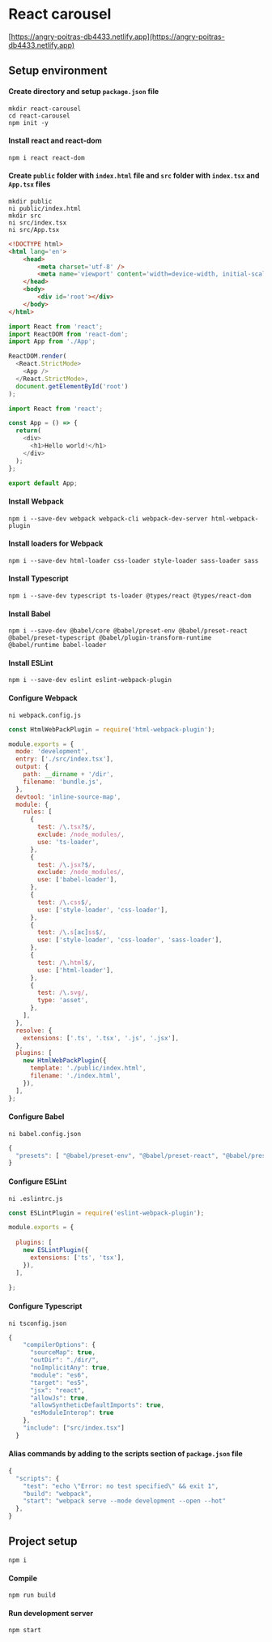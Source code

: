 # React carousel

[https://angry-poitras-db4433.netlify.app](https://angry-poitras-db4433.netlify.app)

## Setup environment
#### Create directory and setup `package.json` file
```
mkdir react-carousel
cd react-carousel
npm init -y
```
#### Install react and react-dom
```
npm i react react-dom
```
#### Create `public` folder with `index.html` file and `src` folder with `index.tsx` and `App.tsx` files 
```
mkdir public
ni public/index.html
mkdir src
ni src/index.tsx
ni src/App.tsx
```
```html
<!DOCTYPE html>
<html lang='en'>
    <head>
        <meta charset='utf-8' />
        <meta name='viewport' content='width=device-width, initial-scale=1' />
    </head>
    <body>
        <div id='root'></div>
    </body>
</html>
```
```javascript
import React from 'react';
import ReactDOM from 'react-dom';
import App from './App';

ReactDOM.render(
  <React.StrictMode>
    <App />
  </React.StrictMode>,
  document.getElementById('root')
);
```
```javascript
import React from 'react';

const App = () => {
  return(
    <div>
      <h1>Hello world!</h1>
    </div>
  );
};

export default App;
```
#### Install Webpack
```
npm i --save-dev webpack webpack-cli webpack-dev-server html-webpack-plugin
```
#### Install loaders for Webpack
```
npm i --save-dev html-loader css-loader style-loader sass-loader sass
```
#### Install Typescript
```
npm i --save-dev typescript ts-loader @types/react @types/react-dom
```
#### Install Babel 
```
npm i --save-dev @babel/core @babel/preset-env @babel/preset-react @babel/preset-typescript @babel/plugin-transform-runtime @babel/runtime babel-loader 
```
#### Install ESLint
```
npm i --save-dev eslint eslint-webpack-plugin
```
#### Configure Webpack
```
ni webpack.config.js
```
```javascript
const HtmlWebPackPlugin = require('html-webpack-plugin');

module.exports = {
  mode: 'development',
  entry: ['./src/index.tsx'],
  output: {
    path: __dirname + '/dir',
    filename: 'bundle.js',
  },
  devtool: 'inline-source-map',
  module: {
    rules: [
      {
        test: /\.tsx?$/,
        exclude: /node_modules/,
        use: 'ts-loader',
      },
      {
        test: /\.jsx?$/,
        exclude: /node_modules/,
        use: ['babel-loader'],
      },
      {
        test: /\.css$/,
        use: ['style-loader', 'css-loader'],
      },
      {
        test: /\.s[ac]ss$/,
        use: ['style-loader', 'css-loader', 'sass-loader'],
      },
      {
        test: /\.html$/,
        use: ['html-loader'],
      },
      {
        test: /\.svg/,
        type: 'asset',
      },
    ],
  },
  resolve: {
    extensions: ['.ts', '.tsx', '.js', '.jsx'],
  },
  plugins: [
    new HtmlWebPackPlugin({
      template: './public/index.html',
      filename: './index.html',
    }),
  ],
};

```
#### Configure Babel
```
ni babel.config.json
```
```javascript
{
  "presets": [ "@babel/preset-env", "@babel/preset-react", "@babel/preset-typescript" ]
}
```
#### Configure ESLint
```
ni .eslintrc.js
```
```javascript
const ESLintPlugin = require('eslint-webpack-plugin');

module.exports = {
  
  plugins: [
    new ESLintPlugin({
      extensions: ['ts', 'tsx'],
    }),
  ],
  
};
```
#### Configure Typescript
```
ni tsconfig.json
```
```javascript
{
    "compilerOptions": {
      "sourceMap": true,
      "outDir": "./dir/",
      "noImplicitAny": true,
      "module": "es6",
      "target": "es5",
      "jsx": "react",
      "allowJs": true,
      "allowSyntheticDefaultImports": true,
      "esModuleInterop": true
    },
    "include": ["src/index.tsx"]
  }
```
#### Alias commands by adding to the scripts section of `package.json` file
```javascript
{
  "scripts": {
    "test": "echo \"Error: no test specified\" && exit 1",
    "build": "webpack",
    "start": "webpack serve --mode development --open --hot"
  },  
}
```
## Project setup
```
npm i
```

#### Compile
```
npm run build
```

#### Run development server
```
npm start
```

